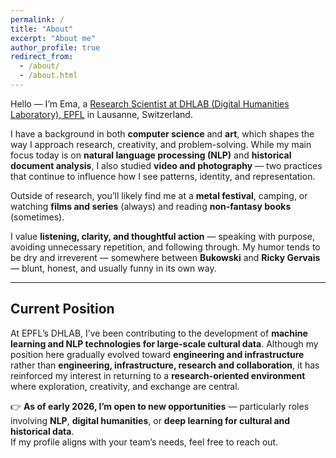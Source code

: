 ```yaml
---
permalink: /
title: "About"
excerpt: "About me"
author_profile: true
redirect_from: 
  - /about/
  - /about.html
---
```



Hello — I’m Ema, a [Research Scientist at DHLAB (Digital Humanities Laboratory), EPFL](https://people.epfl.ch/emanuela.boros?lang=en) in Lausanne, Switzerland.  

I have a background in both **computer science** and **art**, which shapes the way I approach research, creativity, and problem-solving. While my main focus today is on **natural language processing (NLP)** and **historical document analysis**, I also studied **video and photography** — two practices that continue to influence how I see patterns, identity, and representation.  

Outside of research, you’ll likely find me at a **metal festival**, camping, or watching **films and series** (always) and reading **non-fantasy books** (sometimes).  

I value **listening, clarity, and thoughtful action** — speaking with purpose, avoiding unnecessary repetition, and following through. My humor tends to be dry and irreverent — somewhere between **Bukowski** and **Ricky Gervais** — blunt, honest, and usually funny in its own way.  

---

## Current Position

At EPFL’s DHLAB, I’ve been contributing to the development of **machine learning and NLP technologies for large-scale cultural data**. Although my position here gradually evolved toward **engineering and infrastructure** rather than **engineering, infrastructure, research and collaboration**, it has reinforced my interest in returning to a **research-oriented environment** where exploration, creativity, and exchange are central.

👉 **As of early 2026, I’m open to new opportunities** — particularly roles involving **NLP**, **digital humanities**, or **deep learning for cultural and historical data**.  
If my profile aligns with your team’s needs, feel free to reach out.

